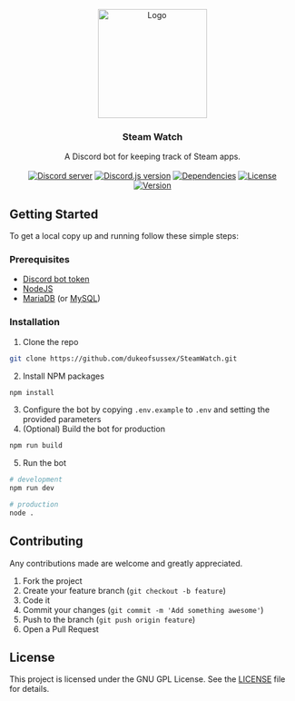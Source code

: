 <p align="center">
  <a href="https://steam.watch">
    <img src="https://steam.watch/img/logo.svg" alt="Logo" height="192">
  </a>
  <h3 align="center">Steam Watch</h3>
  <p align="center">
    A Discord bot for keeping track of Steam apps.
    <br />
    <br />
    <a href="https://discord.gg/Sch9ak3"><img src="https://discordapp.com/api/guilds/196820438398140417/embed.png" alt="Discord server" /></a>
    <a href="https://www.npmjs.com/package/discord.js"><img src="https://img.shields.io/github/package-json/dependency-version/dukeofsussex/SteamWatch/discord.js" alt="Discord.js version"/></a>
    <a href="https://david-dm.org/dukeofsussex/SteamWatch"><img src="https://img.shields.io/david/dukeofsussex/SteamWatch" alt="Dependencies"/></a>
    <a href="https://github.com/dukeofsussex/SteamWatch/blob/master/LICENSE"><img src="https://img.shields.io/github/license/dukeofsussex/SteamWatch" alt="License"/></a>
    <a href="/"><img src="https://img.shields.io/github/package-json/v/dukeofsussex/SteamWatch" alt="Version"/></a>
  </p>
</p>

## Getting Started

To get a local copy up and running follow these simple steps:

### Prerequisites

* [Discord bot token](https://discordapp.com/developers/applications)
* [NodeJS](https://nodejs.org/en/)
* [MariaDB](https://mariadb.org/) (or [MySQL](https://www.mysql.com/))

### Installation

1. Clone the repo
```sh
git clone https://github.com/dukeofsussex/SteamWatch.git
```
2. Install NPM packages
```sh
npm install
```
3. Configure the bot by copying `.env.example` to `.env` and setting the provided parameters
4. (Optional) Build the bot for production
```sh
npm run build
```
5. Run the bot
```sh
# development
npm run dev

# production
node .
```

## Contributing

Any contributions made are welcome and greatly appreciated.

1. Fork the project
2. Create your feature branch (`git checkout -b feature`)
3. Code it
4. Commit your changes (`git commit -m 'Add something awesome'`)
5. Push to the branch (`git push origin feature`)
6. Open a Pull Request

## License

This project is licensed under the GNU GPL License. See the [LICENSE](LICENSE) file for details.
